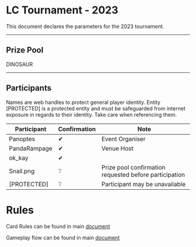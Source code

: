 # LC Tournament - 2023

This document declares the parameters for the 2023 tournament.

---

## Prize Pool

DINOSAUR

---

## Participants

Names are web handles to protect general player identity.
Entity [PROTECTED] is a protected entity and must be safeguarded from internet exposure in regards to their identity. Take care when referencing them.

| Participant | Confirmation | Note |
| --- | --- | --- |
| Panoptes | ✔ | Event Organiser |
| PandaRampage | ✔ | Venue Host |
| ok_kay | ✔ | |
| Snail.png | ❔ | Prize pool confirmation requested before participation |
| [PROTECTED] | ❔ | Participant may be unavailable |

# Rules

Card Rules can be found in main [document](/README.md#card-rules)

Gameplay flow can be found in main [document](/README.md#gameplay)